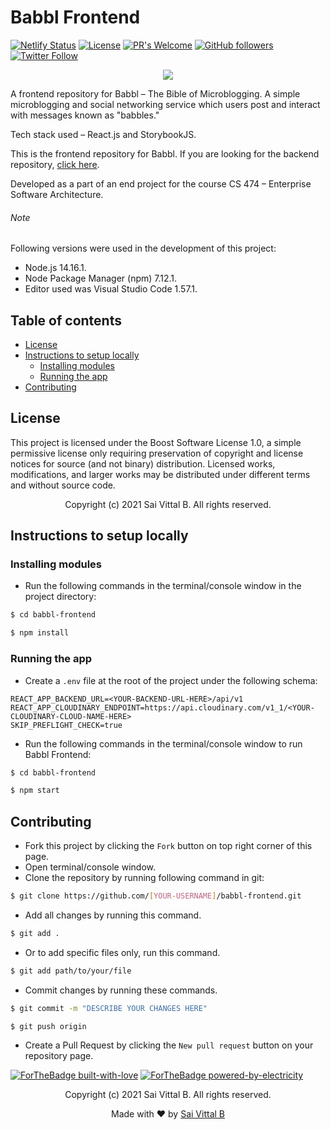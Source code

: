 # Babbl Frontend

[![Netlify Status](https://api.netlify.com/api/v1/badges/45cd0cca-458a-4498-9578-f66fb34d073b/deploy-status)](https://app.netlify.com/sites/babbl-frontend/deploys)
[![License](https://img.shields.io/badge/License-BSL-blue.svg)](https://opensource.org/licenses/BSL-1.0)
[![PR's Welcome](https://img.shields.io/badge/PRs-welcome-brightgreen.svg?style=flat)](http://makeapullrequest.com)
[![GitHub followers](https://img.shields.io/github/followers/saivittalb.svg?style=social&label=Follow)](https://github.com/saivittalb?tab=followers)
[![Twitter Follow](https://img.shields.io/twitter/follow/saivittalb.svg?style=social)](https://twitter.com/saivittalb)

<p align="center"><img src="https://user-images.githubusercontent.com/36305142/122650928-2f3dc480-d153-11eb-91dd-fa9b36da173a.png"></p>

A frontend repository for Babbl – The Bible of Microblogging. A simple microblogging and social networking service which users post and interact with messages known as "babbles."

Tech stack used – React.js and StorybookJS.

This is the frontend repository for Babbl. If you are looking for the backend repository, [click here](https://github.com/saivittalb/babbl-backend).

Developed as a part of an end project for the course CS 474 – Enterprise Software Architecture.

###### Note

Following versions were used in the development of this project:

* Node.js 14.16.1.
* Node Package Manager (npm) 7.12.1.
* Editor used was Visual Studio Code 1.57.1.

## Table of contents

* [License](#license)
* [Instructions to setup locally](#instructions-to-setup-locally)
  * [Installing modules](#installing-modules)
  * [Running the app](#running-the-app)
* [Contributing](#contributing)

## License

This project is licensed under the Boost Software License 1.0, a simple permissive license only requiring preservation of copyright and license notices for source (and not binary) distribution. Licensed works, modifications, and larger works may be distributed under different terms and without source code.

<p align="center"> Copyright (c) 2021 Sai Vittal B. All rights reserved.</p>

## Instructions to setup locally

### Installing modules

* Run the following commands in the terminal/console window in the project directory:

```bash
$ cd babbl-frontend

$ npm install
```

### Running the app

* Create a ```.env``` file at the root of the project under the following schema:

```env
REACT_APP_BACKEND_URL=<YOUR-BACKEND-URL-HERE>/api/v1
REACT_APP_CLOUDINARY_ENDPOINT=https://api.cloudinary.com/v1_1/<YOUR-CLOUDINARY-CLOUD-NAME-HERE>
SKIP_PREFLIGHT_CHECK=true
```

* Run the following commands in the terminal/console window to run Babbl Frontend:

```bash
$ cd babbl-frontend

$ npm start
```

## Contributing

* Fork this project by clicking the ```Fork``` button on top right corner of this page.
* Open terminal/console window.
* Clone the repository by running following command in git:

```bash
$ git clone https://github.com/[YOUR-USERNAME]/babbl-frontend.git
```

* Add all changes by running this command.

```bash
$ git add .
```

* Or to add specific files only, run this command.

```bash
$ git add path/to/your/file
```

* Commit changes by running these commands.

```bash
$ git commit -m "DESCRIBE YOUR CHANGES HERE"

$ git push origin
```

* Create a Pull Request by clicking the ```New pull request``` button on your repository page.

[![ForTheBadge built-with-love](http://ForTheBadge.com/images/badges/built-with-love.svg)](https://GitHub.com/saivittalb/)
[![ForTheBadge powered-by-electricity](http://ForTheBadge.com/images/badges/powered-by-electricity.svg)](http://ForTheBadge.com)

<p align="center"> Copyright (c) 2021 Sai Vittal B. All rights reserved.</p>
<p align="center"> Made with ❤ by <a href="https://github.com/saivittalb">Sai Vittal B</a></p>